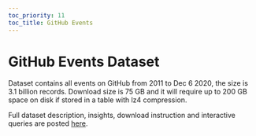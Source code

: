 ```yaml
---
toc_priority: 11
toc_title: GitHub Events
---
```


# GitHub Events Dataset

Dataset contains all events on GitHub from 2011 to Dec 6 2020, the size is 3.1 billion records. Download size is 75 GB and it will require up to 200 GB space on disk if stored in a table with lz4 compression.

Full dataset description, insights, download instruction and interactive queries are posted [here](https://github-sql.github.io/explorer/).

